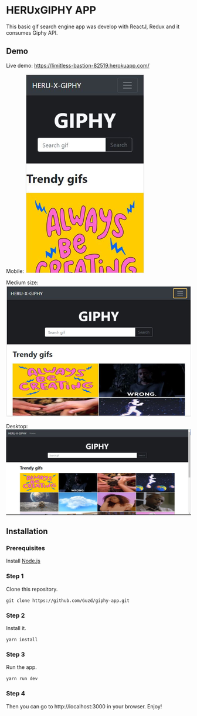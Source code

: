 # HERUxGIPHY APP

This basic gif search engine app was develop with ReactJ, Redux  and it consumes Giphy API. 

## Demo

Live demo: https://limitless-bastion-82519.herokuapp.com/

Mobile:
![Mobile demo](public/demo/heruxgiphy-mobile.JPG)

Medium size:
![medium demo](public/demo/heruxgiphy-medium.JPG)

Desktop:
![desktop demo](public/demo/heruxgiphy-desktop.JPG)



## Installation

### Prerequisites

Install [Node.js](https://nodejs.org/es/download/)

### Step 1

Clone this repository.

```
git clone https://github.com/Guzd/giphy-app.git
```

### Step 2

Install it.

```
yarn install
```

### Step 3

Run the app.

```
yarn run dev
```

### Step 4

Then you can go to http://localhost:3000 in your browser.
Enjoy!

